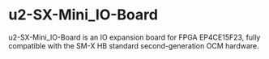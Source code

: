 # u2-SX-Mini_IO-Board
 u2-SX-Mini_IO-Board is an IO expansion board for FPGA EP4CE15F23, fully compatible with the SM-X HB standard second-generation OCM hardware.
